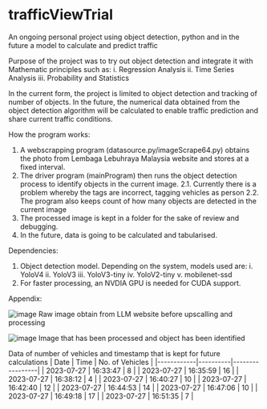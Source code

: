 # trafficViewTrial
 An ongoing personal project using object detection, python and in the future a model to calculate and predict traffic

 Purpose of the project was to try out object detection and integrate it with Mathematic principles such as:
 i. Regression Analysis
 ii. Time Series Analysis
 iii. Probability and Statistics

 In the current form, the project is limited to object detection and tracking of number of objects. In the future, the numerical data obtained from the object detection algorithm will be calculated to enable traffic prediction and share current traffic conditions.

 How the program works:

  1. A webscrapping program (datasource.py/imageScrape64.py) obtains the photo from Lembaga Lebuhraya Malaysia website and stores at a fixed interval.
  2. The driver program (mainProgram) then runs the object detection process to identify objects in the current image.
  2.1. Currently there is a problem whereby the tags are incorrect, tagging vehicles as person
  2.2. The program also keeps count of how many objects are detected in the current image
  3. The processed image is kept in a folder for the sake of review and debugging.
  4. In the future, data is going to be calculated and tabularised.

 Dependencies:

 1. Object detection model. Depending on the system, models used are:
    i. YoloV4
    ii. YoloV3
    iii. YoloV3-tiny
    iv. YoloV2-tiny
    v. mobilenet-ssd
 2. For faster processing, an NVDIA GPU is needed for CUDA support.
    
 Appendix:

 ![image](https://github.com/wandanialll/trafficViewTrial/assets/123443949/c4740ec5-4365-4aac-b7bb-8609d0ac4088)
 Raw image obtain from LLM website before upscalling and processing

 ![image](https://github.com/wandanialll/trafficViewTrial/assets/123443949/ef930bd1-e26f-41de-85e1-125250468557)
 Image that has been processed and object has been identified

 Data of number of vehicles and timestamp that is kept for future calculations
| Date       | Time     | No. of Vehicles |
|------------|----------|-----------------|
| 2023-07-27 | 16:33:47 | 8               |
| 2023-07-27 | 16:35:59 | 16              |
| 2023-07-27 | 16:38:12 | 4               |
| 2023-07-27 | 16:40:27 | 10              |
| 2023-07-27 | 16:42:40 | 12              |
| 2023-07-27 | 16:44:53 | 14              |
| 2023-07-27 | 16:47:06 | 10              |
| 2023-07-27 | 16:49:18 | 17              |
| 2023-07-27 | 16:51:35 | 7               |

